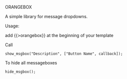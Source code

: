 ORANGEBOX

A simple library for message dropdowns.

Usage:

add {{>orangebox}} at the beginning of your template

Call

```
show_msgbox("Description", ["Button Name", callback]);
```

To hide all messageboxes

```
hide_msgbox();
```